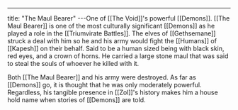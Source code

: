 ---
title: "The Maul Bearer"
---One of [[The Void]]'s powerful [[Demons]]. [[The Maul Bearer]] is one of the most culturally significant [[Demons]] as he played a role in the [[Triumvirate Battles]]. The elves of [[Gethsemane]] struck a deal with him so he and his army would fight the [[Humans]] of [[Kapesh]] on their behalf. Said to be a human sized being with black skin, red eyes, and a crown of horns. He carried a large stone maul that was said to steal the souls of whoever he killed with it.

Both [[The Maul Bearer]] and his army were destroyed. As far as [[Demons]] go, it is thought that he was only moderately powerful. Regardless, his tangible presence in [[Zol]]'s history makes him a house hold name when stories of [[Demons]] are told.